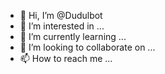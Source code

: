 - 👋 Hi, I’m @Dudulbot
- 👀 I’m interested in ...
- 🌱 I’m currently learning ...
- 💞️ I’m looking to collaborate on ...
- 📫 How to reach me ...

<!---
Dudulbot/Dudulbot is a ✨ special ✨ repository because its `README.md` (this file) appears on your GitHub profile.
You can click the Preview link to take a look at your changes.
--->
